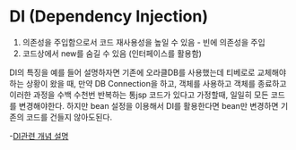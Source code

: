 # DI (Dependency Injection)

1. 의존성을 주입함으로서 코드 재사용성을 높일 수 있음 - 빈에 의존성을 주입
2. 코드상에서 new를 숨길 수 있음 (인터페이스를 활용함)

DI의 특징을 예를 들어 설명하자면 기존에 오라클DB를 사용했는데 티베로로 교체해야 하는 상황이 왔을 때,
만약 DB Connection을 하고, 객체를 사용하고 객체를 종료하고 이러한 과정을 수백 수천번 반복하는 통jsp 코드가 있다고 가정할때, 일일히 모든 코드를 변경해야한다. 하지만 bean 설정을 이용해서 DI를 활용한다면 bean만 변경하면 기존의 코드를 건들지 않아도된다.


-[DI관련 개념 설명](http://expert0226.tistory.com/189)

